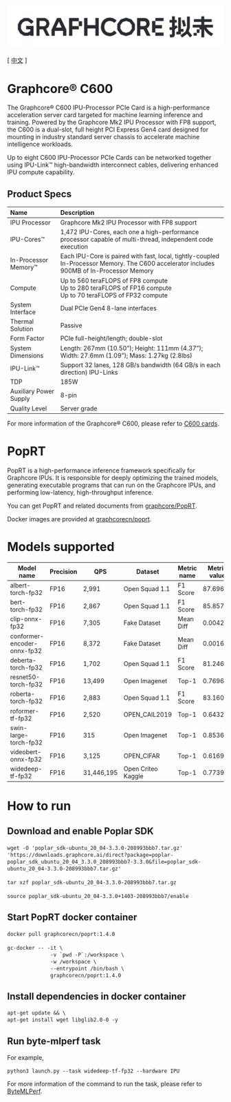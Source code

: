 <div align="center">
  <img src="Graphcore-Chinese-Wordmark-Horizontal.svg">
</div>

[ [中文](README.zh_CN.md) ]

# Graphcore® C600

The Graphcore® C600 IPU-Processor PCIe Card is a high-performance acceleration server card targeted for machine learning inference and training. Powered by the Graphcore Mk2 IPU Processor with FP8 support, the C600 is a dual-slot, full height PCI Express Gen4 card designed for mounting in industry standard server chassis to accelerate machine intelligence workloads.

Up to eight C600 IPU-Processor PCIe Cards can be networked together using IPU-Link™ high-bandwidth interconnect cables, delivering enhanced IPU compute capability.

## Product Specs

| Name | Description |
| :-----| :-----|
| IPU Processor | Graphcore Mk2 IPU Processor with FP8 support |
| IPU-Cores™ | 1,472 IPU-Cores, each one a high-performance processor capable of multi-thread, independent code execution |
| In-Processor Memory™ | Each IPU-Core is paired with fast, local, tightly-coupled In-Processor Memory. The C600 accelerator includes 900MB of In-Processor Memory |
| Compute | Up to 560 teraFLOPS of FP8 compute <br> Up to 280 teraFLOPS of FP16 compute <br> Up to 70 teraFLOPS of FP32 compute |
| System Interface | Dual PCIe Gen4 8-lane interfaces |
| Thermal Solution | Passive |
| Form Factor | PCIe full-height/length; double-slot |
| System Dimensions |	Length: 267mm (10.50”); Height: 111mm (4.37”); Width: 27.6mm (1.09”); Mass: 1.27kg (2.8lbs) |
| IPU-Link™ | Support	32 lanes, 128 GB/s bandwidth (64 GB/s in each direction) IPU-Links |
| TDP |	185W |
| Auxiliary Power Supply | 8-pin |
| Quality Level | Server grade |

For more information of the Graphcore® C600, please refer to [C600 cards](https://docs.graphcore.ai/en/latest/hardware.html#c600-cards).

# PopRT

PopRT is a high-performance inference framework specifically for Graphcore IPUs. It is responsible for deeply optimizing the trained models, generating executable programs that can run on the Graphcore IPUs, and performing low-latency, high-throughput inference.

You can get PopRT and related documents from [graphcore/PopRT](https://graphcore.github.io/PopRT/1.4.0/).

Docker images are provided at [graphcorecn/poprt](https://hub.docker.com/r/graphcorecn/poprt).

# Models supported

| Model name |  Precision | QPS | Dataset | Metric name | Metric value | report |
| ---- | ---- | ---- | ---- | ---- | ---- | ---- |
| albert-torch-fp32 | FP16 | 2,991 | Open Squad 1.1 | F1 Score | 87.69675 | [report](../../reports/IPU/albert-torch-fp32/) |
| bert-torch-fp32 | FP16 | 2,867 | Open Squad 1.1 | F1 Score | 85.85797 | [report](../../reports/IPU/bert-torch-fp32/) |
| clip-onnx-fp32 | FP16 | 7,305 | Fake Dataset | Mean Diff | 0.00426 | [report](../../reports/IPU/clip-onnx-fp32/) |
| conformer-encoder-onnx-fp32 | FP16 | 8,372 | Fake Dataset | Mean Diff | 0.00161 | [report](../../reports/IPU/conformer-encoder-onnx-fp32/) |
| deberta-torch-fp32 | FP16 | 1,702 | Open Squad 1.1 | F1 Score | 81.24629 | [report](../../reports/IPU/deberta-torch-fp32/) |
| resnet50-torch-fp32 | FP16 | 13,499 | Open Imagenet | Top-1 | 0.76963 | [report](../../reports/IPU/resnet50-torch-fp32/) |
| roberta-torch-fp32 | FP16 | 2,883 | Open Squad 1.1 | F1 Score | 83.1606 | [report](../../reports/IPU/roberta-torch-fp32/) |
| roformer-tf-fp32 | FP16 | 2,520 | OPEN_CAIL2019 | Top-1 | 0.64323 | [report](../../reports/IPU/roformer-tf-fp32/) |
| swin-large-torch-fp32 | FP16 | 315 | Open Imagenet | Top-1 | 0.8536 | [report](../../reports/IPU/swin-large-torch-fp32/) |
| videobert-onnx-fp32 | FP16 | 3,125 | OPEN_CIFAR | Top-1 | 0.6169 | [report](../../reports/IPU/videobert-onnx-fp32/) |
| widedeep-tf-fp32 | FP16 | 31,446,195 | Open Criteo Kaggle | Top-1 | 0.77392 | [report](../../reports/IPU/widedeep-tf-fp32/) |

# How to run

## Download and enable Poplar SDK

```
wget -O 'poplar_sdk-ubuntu_20_04-3.3.0-208993bbb7.tar.gz' 'https://downloads.graphcore.ai/direct?package=poplar-poplar_sdk_ubuntu_20_04_3.3.0_208993bbb7-3.3.0&file=poplar_sdk-ubuntu_20_04-3.3.0-208993bbb7.tar.gz'

tar xzf poplar_sdk-ubuntu_20_04-3.3.0-208993bbb7.tar.gz

source poplar_sdk-ubuntu_20_04-3.3.0+1403-208993bbb7/enable
```

## Start PopRT docker container

```
docker pull graphcorecn/poprt:1.4.0

gc-docker -- -it \
              -v `pwd -P`:/workspace \
              -w /workspace \
              --entrypoint /bin/bash \
              graphcorecn/poprt:1.4.0
```

## Install dependencies in docker container

```
apt-get update && \
apt-get install wget libglib2.0-0 -y
```

## Run byte-mlperf task

For example,

```
python3 launch.py --task widedeep-tf-fp32 --hardware IPU
```

For more information of the command to run the task, please refer to [ByteMLPerf](../../../README.md#usage).
